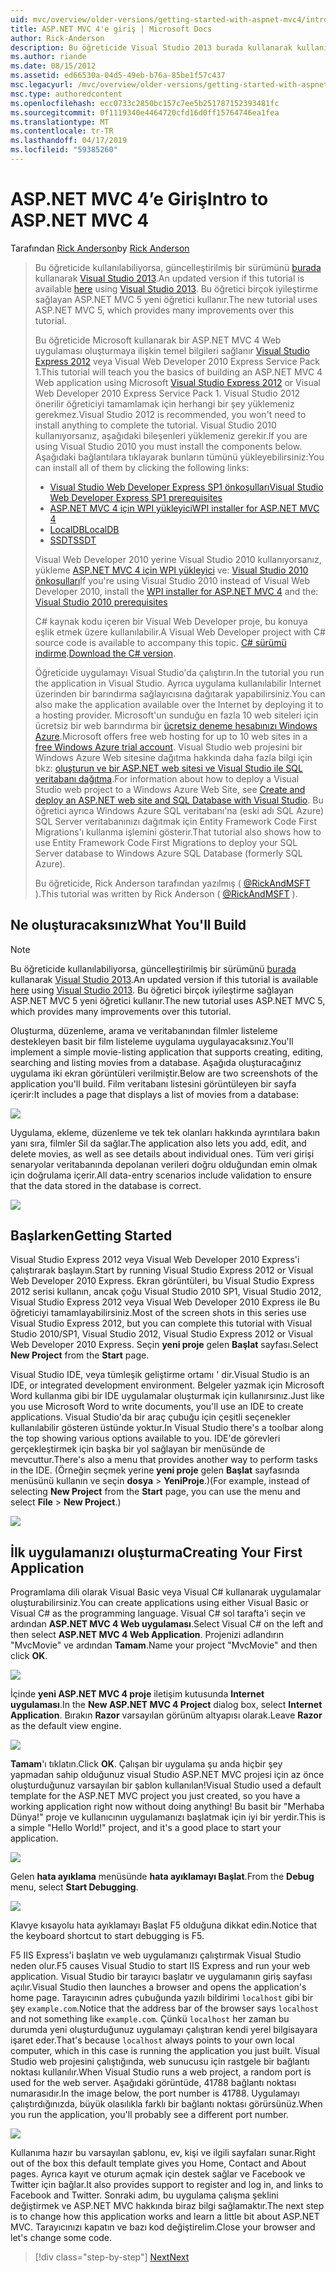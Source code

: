 ```yaml
---
uid: mvc/overview/older-versions/getting-started-with-aspnet-mvc4/intro-to-aspnet-mvc-4
title: ASP.NET MVC 4'e giriş | Microsoft Docs
author: Rick-Anderson
description: Bu öğreticide Visual Studio 2013 burada kullanarak kullanılabiliyorsa, güncelleştirilmiş bir sürüm. Yeni t birçok iyileştirme sağlayan ASP.NET MVC 5 öğreticide...
ms.author: riande
ms.date: 08/15/2012
ms.assetid: ed66530a-04d5-49eb-b76a-85be1f57c437
msc.legacyurl: /mvc/overview/older-versions/getting-started-with-aspnet-mvc4/intro-to-aspnet-mvc-4
msc.type: authoredcontent
ms.openlocfilehash: ecc0733c2850bc157c7ee5b251787152393481fc
ms.sourcegitcommit: 0f1119340e4464720cfd16d0ff15764746ea1fea
ms.translationtype: MT
ms.contentlocale: tr-TR
ms.lasthandoff: 04/17/2019
ms.locfileid: "59385260"
---
```

# <a name="intro-to-aspnet-mvc-4"></a><span data-ttu-id="e1be6-104">ASP.NET MVC 4’e Giriş</span><span class="sxs-lookup"><span data-stu-id="e1be6-104">Intro to ASP.NET MVC 4</span></span>

<span data-ttu-id="e1be6-105">Tarafından [Rick Anderson]((https://twitter.com/RickAndMSFT))</span><span class="sxs-lookup"><span data-stu-id="e1be6-105">by [Rick Anderson]((https://twitter.com/RickAndMSFT))</span></span>

> <span data-ttu-id="e1be6-106">Bu öğreticide kullanılabiliyorsa, güncelleştirilmiş bir sürümünü [burada](../../getting-started/introduction/getting-started.md) kullanarak [Visual Studio 2013](https://my.visualstudio.com/Downloads?q=visual%20studio%202013).</span><span class="sxs-lookup"><span data-stu-id="e1be6-106">An updated version if this tutorial is available [here](../../getting-started/introduction/getting-started.md) using [Visual Studio 2013](https://my.visualstudio.com/Downloads?q=visual%20studio%202013).</span></span> <span data-ttu-id="e1be6-107">Bu öğretici birçok iyileştirme sağlayan ASP.NET MVC 5 yeni öğretici kullanır.</span><span class="sxs-lookup"><span data-stu-id="e1be6-107">The new tutorial uses ASP.NET MVC 5, which provides many improvements over this tutorial.</span></span>
>
> <span data-ttu-id="e1be6-108">Bu öğreticide Microsoft kullanarak bir ASP.NET MVC 4 Web uygulaması oluşturmaya ilişkin temel bilgileri sağlanır [Visual Studio Express 2012](https://www.microsoft.com/visualstudio/11/products/express) veya Visual Web Developer 2010 Express Service Pack 1.</span><span class="sxs-lookup"><span data-stu-id="e1be6-108">This tutorial will teach you the basics of building an ASP.NET MVC 4 Web application using Microsoft [Visual Studio Express 2012](https://www.microsoft.com/visualstudio/11/products/express) or Visual Web Developer 2010 Express Service Pack 1.</span></span> <span data-ttu-id="e1be6-109">Visual Studio 2012 önerilir öğreticiyi tamamlamak için herhangi bir şey yüklemeniz gerekmez.</span><span class="sxs-lookup"><span data-stu-id="e1be6-109">Visual Studio 2012 is recommended, you won't need to install anything to complete the tutorial.</span></span> <span data-ttu-id="e1be6-110">Visual Studio 2010 kullanıyorsanız, aşağıdaki bileşenleri yüklemeniz gerekir.</span><span class="sxs-lookup"><span data-stu-id="e1be6-110">If you are using Visual Studio 2010 you must install the components below.</span></span> <span data-ttu-id="e1be6-111">Aşağıdaki bağlantılara tıklayarak bunların tümünü yükleyebilirsiniz:</span><span class="sxs-lookup"><span data-stu-id="e1be6-111">You can install all of them by clicking the following links:</span></span>
>
> - [<span data-ttu-id="e1be6-112">Visual Studio Web Developer Express SP1 önkoşulları</span><span class="sxs-lookup"><span data-stu-id="e1be6-112">Visual Studio Web Developer Express SP1 prerequisites</span></span>](https://www.microsoft.com/web/gallery/install.aspx?appid=VWD2010SP1Pack)
> - [<span data-ttu-id="e1be6-113">ASP.NET MVC 4 için WPI yükleyici</span><span class="sxs-lookup"><span data-stu-id="e1be6-113">WPI installer for ASP.NET MVC 4</span></span>](https://go.microsoft.com/fwlink/?LinkId=243392)
> - [<span data-ttu-id="e1be6-114">LocalDB</span><span class="sxs-lookup"><span data-stu-id="e1be6-114">LocalDB</span></span>](https://www.microsoft.com/web/gallery/install.aspx?appid=SQLLocalDBOnly_11_0)
> - [<span data-ttu-id="e1be6-115">SSDT</span><span class="sxs-lookup"><span data-stu-id="e1be6-115">SSDT</span></span>](https://blogs.msdn.com/b/rickandy/archive/2012/08/02/installing-and-using-sql-server-data-tools-ssdt-on-visual-studio-2010-and-vwd.aspx)
>
> <span data-ttu-id="e1be6-116">Visual Web Developer 2010 yerine Visual Studio 2010 kullanıyorsanız, yükleme [ASP.NET MVC 4 için WPI yükleyici](https://go.microsoft.com/fwlink/?LinkId=243392) ve: [Visual Studio 2010 önkoşulları](https://www.microsoft.com/web/gallery/install.aspx?appsxml=&amp;appid=VS2010SP1Pack)</span><span class="sxs-lookup"><span data-stu-id="e1be6-116">If you're using Visual Studio 2010 instead of Visual Web Developer 2010, install the [WPI installer for ASP.NET MVC 4](https://go.microsoft.com/fwlink/?LinkId=243392) and the: [Visual Studio 2010 prerequisites](https://www.microsoft.com/web/gallery/install.aspx?appsxml=&amp;appid=VS2010SP1Pack)</span></span>
>
> <span data-ttu-id="e1be6-117">C# kaynak kodu içeren bir Visual Web Developer proje, bu konuya eşlik etmek üzere kullanılabilir.</span><span class="sxs-lookup"><span data-stu-id="e1be6-117">A Visual Web Developer project with C# source code is available to accompany this topic.</span></span> <span data-ttu-id="e1be6-118">[C# sürümü indirme](https://code.msdn.microsoft.com/Intro-to-ASPNET-MVC-4-61d0219d/file/114480/1/MvcMovie.zip).</span><span class="sxs-lookup"><span data-stu-id="e1be6-118">[Download the C# version](https://code.msdn.microsoft.com/Intro-to-ASPNET-MVC-4-61d0219d/file/114480/1/MvcMovie.zip).</span></span>
>
> <span data-ttu-id="e1be6-119">Öğreticide uygulamayı Visual Studio'da çalıştırın.</span><span class="sxs-lookup"><span data-stu-id="e1be6-119">In the tutorial you run the application in Visual Studio.</span></span> <span data-ttu-id="e1be6-120">Ayrıca uygulama kullanılabilir Internet üzerinden bir barındırma sağlayıcısına dağıtarak yapabilirsiniz.</span><span class="sxs-lookup"><span data-stu-id="e1be6-120">You can also make the application available over the Internet by deploying it to a hosting provider.</span></span> <span data-ttu-id="e1be6-121">Microsoft'un sunduğu en fazla 10 web siteleri için ücretsiz bir web barındırma bir [ücretsiz deneme hesabınızı Windows Azure](https://www.windowsazure.com/pricing/free-trial/?WT.mc_id=A443DD604).</span><span class="sxs-lookup"><span data-stu-id="e1be6-121">Microsoft offers free web hosting for up to 10 web sites in a [free Windows Azure trial account](https://www.windowsazure.com/pricing/free-trial/?WT.mc_id=A443DD604).</span></span> <span data-ttu-id="e1be6-122">Visual Studio web projesini bir Windows Azure Web sitesine dağıtma hakkında daha fazla bilgi için bkz: [oluşturun ve bir ASP.NET web sitesi ve Visual Studio ile SQL veritabanı dağıtma](https://docs.microsoft.com/dotnet/azure/).</span><span class="sxs-lookup"><span data-stu-id="e1be6-122">For information about how to deploy a Visual Studio web project to a Windows Azure Web Site, see [Create and deploy an ASP.NET web site and SQL Database with Visual Studio](https://docs.microsoft.com/dotnet/azure/).</span></span> <span data-ttu-id="e1be6-123">Bu öğretici ayrıca Windows Azure SQL veritabanı'na (eski adı SQL Azure) SQL Server veritabanınızı dağıtmak için Entity Framework Code First Migrations'ı kullanma işlemini gösterir.</span><span class="sxs-lookup"><span data-stu-id="e1be6-123">That tutorial also shows how to use Entity Framework Code First Migrations to deploy your SQL Server database to Windows Azure SQL Database (formerly SQL Azure).</span></span>
>
> <span data-ttu-id="e1be6-124">Bu öğreticide, Rick Anderson tarafından yazılmış ( [ @RickAndMSFT ](https://twitter.com/#!/RickAndMSFT) ).</span><span class="sxs-lookup"><span data-stu-id="e1be6-124">This tutorial was written by Rick Anderson ( [@RickAndMSFT](https://twitter.com/#!/RickAndMSFT) ).</span></span>


## <a name="what-youll-build"></a><span data-ttu-id="e1be6-125">Ne oluşturacaksınız</span><span class="sxs-lookup"><span data-stu-id="e1be6-125">What You'll Build</span></span>

> [!NOTE]
> <span data-ttu-id="e1be6-126">Bu öğreticide kullanılabiliyorsa, güncelleştirilmiş bir sürümünü [burada](../../getting-started/introduction/getting-started.md) kullanarak [Visual Studio 2013](https://my.visualstudio.com/Downloads?q=visual%20studio%202013).</span><span class="sxs-lookup"><span data-stu-id="e1be6-126">An updated version if this tutorial is available [here](../../getting-started/introduction/getting-started.md) using [Visual Studio 2013](https://my.visualstudio.com/Downloads?q=visual%20studio%202013).</span></span> <span data-ttu-id="e1be6-127">Bu öğretici birçok iyileştirme sağlayan ASP.NET MVC 5 yeni öğretici kullanır.</span><span class="sxs-lookup"><span data-stu-id="e1be6-127">The new tutorial uses ASP.NET MVC 5, which provides many improvements over this tutorial.</span></span>


<span data-ttu-id="e1be6-128">Oluşturma, düzenleme, arama ve veritabanından filmler listeleme destekleyen basit bir film listeleme uygulama uygulayacaksınız.</span><span class="sxs-lookup"><span data-stu-id="e1be6-128">You'll implement a simple movie-listing application that supports creating, editing, searching and listing movies from a database.</span></span> <span data-ttu-id="e1be6-129">Aşağıda oluşturacağınız uygulama iki ekran görüntüleri verilmiştir.</span><span class="sxs-lookup"><span data-stu-id="e1be6-129">Below are two screenshots of the application you'll build.</span></span> <span data-ttu-id="e1be6-130">Film veritabanı listesini görüntüleyen bir sayfa içerir:</span><span class="sxs-lookup"><span data-stu-id="e1be6-130">It includes a page that displays a list of movies from a database:</span></span>

![](intro-to-aspnet-mvc-4/_static/image1.png)

<span data-ttu-id="e1be6-131">Uygulama, ekleme, düzenleme ve tek tek olanları hakkında ayrıntılara bakın yanı sıra, filmler Sil da sağlar.</span><span class="sxs-lookup"><span data-stu-id="e1be6-131">The application also lets you add, edit, and delete movies, as well as see details about individual ones.</span></span> <span data-ttu-id="e1be6-132">Tüm veri girişi senaryolar veritabanında depolanan verileri doğru olduğundan emin olmak için doğrulama içerir.</span><span class="sxs-lookup"><span data-stu-id="e1be6-132">All data-entry scenarios include validation to ensure that the data stored in the database is correct.</span></span>

![](intro-to-aspnet-mvc-4/_static/image2.png)

## <a name="getting-started"></a><span data-ttu-id="e1be6-133">Başlarken</span><span class="sxs-lookup"><span data-stu-id="e1be6-133">Getting Started</span></span>

<span data-ttu-id="e1be6-134">Visual Studio Express 2012 veya Visual Web Developer 2010 Express'i çalıştırarak başlayın.</span><span class="sxs-lookup"><span data-stu-id="e1be6-134">Start by running Visual Studio Express 2012 or Visual Web Developer 2010 Express.</span></span> <span data-ttu-id="e1be6-135">Ekran görüntüleri, bu Visual Studio Express 2012 serisi kullanın, ancak çoğu Visual Studio 2010 SP1, Visual Studio 2012, Visual Studio Express 2012 veya Visual Web Developer 2010 Express ile Bu öğreticiyi tamamlayabilirsiniz.</span><span class="sxs-lookup"><span data-stu-id="e1be6-135">Most of the screen shots in this series use Visual Studio Express 2012, but you can complete this tutorial with Visual Studio 2010/SP1, Visual Studio 2012, Visual Studio Express 2012 or Visual Web Developer 2010 Express.</span></span> <span data-ttu-id="e1be6-136">Seçin **yeni proje** gelen **Başlat** sayfası.</span><span class="sxs-lookup"><span data-stu-id="e1be6-136">Select **New Project** from the **Start** page.</span></span>

<span data-ttu-id="e1be6-137">Visual Studio IDE, veya tümleşik geliştirme ortamı ' dir.</span><span class="sxs-lookup"><span data-stu-id="e1be6-137">Visual Studio is an IDE, or integrated development environment.</span></span> <span data-ttu-id="e1be6-138">Belgeler yazmak için Microsoft Word kullanma gibi bir IDE uygulamalar oluşturmak için kullanırsınız.</span><span class="sxs-lookup"><span data-stu-id="e1be6-138">Just like you use Microsoft Word to write documents, you'll use an IDE to create applications.</span></span> <span data-ttu-id="e1be6-139">Visual Studio'da bir araç çubuğu için çeşitli seçenekler kullanılabilir gösteren üstünde yoktur.</span><span class="sxs-lookup"><span data-stu-id="e1be6-139">In Visual Studio there's a toolbar along the top showing various options available to you.</span></span> <span data-ttu-id="e1be6-140">IDE'de görevleri gerçekleştirmek için başka bir yol sağlayan bir menüsünde de mevcuttur.</span><span class="sxs-lookup"><span data-stu-id="e1be6-140">There's also a menu that provides another way to perform tasks in the IDE.</span></span> <span data-ttu-id="e1be6-141">(Örneğin seçmek yerine **yeni proje** gelen **Başlat** sayfasında menüsünü kullanın ve seçin **dosya** &gt; **YeniProje**.)</span><span class="sxs-lookup"><span data-stu-id="e1be6-141">(For example, instead of selecting **New Project** from the **Start** page, you can use the menu and select **File** &gt; **New Project**.)</span></span>

![](intro-to-aspnet-mvc-4/_static/image3.png)

## <a name="creating-your-first-application"></a><span data-ttu-id="e1be6-142">İlk uygulamanızı oluşturma</span><span class="sxs-lookup"><span data-stu-id="e1be6-142">Creating Your First Application</span></span>

<span data-ttu-id="e1be6-143">Programlama dili olarak Visual Basic veya Visual C# kullanarak uygulamalar oluşturabilirsiniz.</span><span class="sxs-lookup"><span data-stu-id="e1be6-143">You can create applications using either Visual Basic or Visual C# as the programming language.</span></span> <span data-ttu-id="e1be6-144">Visual C# sol tarafta'i seçin ve ardından **ASP.NET MVC 4 Web uygulaması**.</span><span class="sxs-lookup"><span data-stu-id="e1be6-144">Select Visual C# on the left and then select **ASP.NET MVC 4 Web Application**.</span></span> <span data-ttu-id="e1be6-145">Projenizi adlandırın &quot;MvcMovie&quot; ve ardından **Tamam**.</span><span class="sxs-lookup"><span data-stu-id="e1be6-145">Name your project &quot;MvcMovie&quot; and then click **OK**.</span></span>

![](intro-to-aspnet-mvc-4/_static/image4.png)

<span data-ttu-id="e1be6-146">İçinde **yeni ASP.NET MVC 4 proje** iletişim kutusunda **Internet uygulaması**.</span><span class="sxs-lookup"><span data-stu-id="e1be6-146">In the **New ASP.NET MVC 4 Project** dialog box, select **Internet Application**.</span></span> <span data-ttu-id="e1be6-147">Bırakın **Razor** varsayılan görünüm altyapısı olarak.</span><span class="sxs-lookup"><span data-stu-id="e1be6-147">Leave **Razor** as the default view engine.</span></span>

![](intro-to-aspnet-mvc-4/_static/image5.png)

<span data-ttu-id="e1be6-148">**Tamam**'ı tıklatın.</span><span class="sxs-lookup"><span data-stu-id="e1be6-148">Click **OK**.</span></span> <span data-ttu-id="e1be6-149">Çalışan bir uygulama şu anda hiçbir şey yapmadan sahip olduğunuz visual Studio ASP.NET MVC projesi için az önce oluşturduğunuz varsayılan bir şablon kullanılan!</span><span class="sxs-lookup"><span data-stu-id="e1be6-149">Visual Studio used a default template for the ASP.NET MVC project you just created, so you have a working application right now without doing anything!</span></span> <span data-ttu-id="e1be6-150">Bu basit bir &quot;Merhaba Dünya!&quot; proje ve kullanıcının uygulamanızı başlatmak için iyi bir yerdir.</span><span class="sxs-lookup"><span data-stu-id="e1be6-150">This is a simple &quot;Hello World!&quot; project, and it's a good place to start your application.</span></span>

![](intro-to-aspnet-mvc-4/_static/image6.png)

<span data-ttu-id="e1be6-151">Gelen **hata ayıklama** menüsünde **hata ayıklamayı Başlat**.</span><span class="sxs-lookup"><span data-stu-id="e1be6-151">From the **Debug** menu, select **Start Debugging**.</span></span>

![](intro-to-aspnet-mvc-4/_static/image7.png)

<span data-ttu-id="e1be6-152">Klavye kısayolu hata ayıklamayı Başlat F5 olduğuna dikkat edin.</span><span class="sxs-lookup"><span data-stu-id="e1be6-152">Notice that the keyboard shortcut to start debugging is F5.</span></span>

<span data-ttu-id="e1be6-153">F5 IIS Express'i başlatın ve web uygulamanızı çalıştırmak Visual Studio neden olur.</span><span class="sxs-lookup"><span data-stu-id="e1be6-153">F5 causes Visual Studio to start IIS Express and run your web application.</span></span> <span data-ttu-id="e1be6-154">Visual Studio bir tarayıcı başlatır ve uygulamanın giriş sayfası açılır.</span><span class="sxs-lookup"><span data-stu-id="e1be6-154">Visual Studio then launches a browser and opens the application's home page.</span></span> <span data-ttu-id="e1be6-155">Tarayıcının adres çubuğunda yazılı bildirimi `localhost` gibi bir şey `example.com`.</span><span class="sxs-lookup"><span data-stu-id="e1be6-155">Notice that the address bar of the browser says `localhost` and not something like `example.com`.</span></span> <span data-ttu-id="e1be6-156">Çünkü `localhost` her zaman bu durumda yeni oluşturduğunuz uygulamayı çalıştıran kendi yerel bilgisayara işaret eder.</span><span class="sxs-lookup"><span data-stu-id="e1be6-156">That's because `localhost` always points to your own local computer, which in this case is running the application you just built.</span></span> <span data-ttu-id="e1be6-157">Visual Studio web projesini çalıştığında, web sunucusu için rastgele bir bağlantı noktası kullanılır.</span><span class="sxs-lookup"><span data-stu-id="e1be6-157">When Visual Studio runs a web project, a random port is used for the web server.</span></span> <span data-ttu-id="e1be6-158">Aşağıdaki görüntüde, 41788 bağlantı noktası numarasıdır.</span><span class="sxs-lookup"><span data-stu-id="e1be6-158">In the image below, the port number is 41788.</span></span> <span data-ttu-id="e1be6-159">Uygulamayı çalıştırdığınızda, büyük olasılıkla farklı bir bağlantı noktası görürsünüz.</span><span class="sxs-lookup"><span data-stu-id="e1be6-159">When you run the application, you'll probably see a different port number.</span></span>

![](intro-to-aspnet-mvc-4/_static/image8.png)

<span data-ttu-id="e1be6-160">Kullanıma hazır bu varsayılan şablonu, ev, kişi ve ilgili sayfaları sunar.</span><span class="sxs-lookup"><span data-stu-id="e1be6-160">Right out of the box this default template gives you Home, Contact and About pages.</span></span> <span data-ttu-id="e1be6-161">Ayrıca kayıt ve oturum açmak için destek sağlar ve Facebook ve Twitter için bağlar.</span><span class="sxs-lookup"><span data-stu-id="e1be6-161">It also provides support to register and log in, and links to Facebook and Twitter.</span></span> <span data-ttu-id="e1be6-162">Sonraki adım, bu uygulama çalışma şeklini değiştirmek ve ASP.NET MVC hakkında biraz bilgi sağlamaktır.</span><span class="sxs-lookup"><span data-stu-id="e1be6-162">The next step is to change how this application works and learn a little bit about ASP.NET MVC.</span></span> <span data-ttu-id="e1be6-163">Tarayıcınızı kapatın ve bazı kod değiştirelim.</span><span class="sxs-lookup"><span data-stu-id="e1be6-163">Close your browser and let's change some code.</span></span>

> [!div class="step-by-step"]
> [<span data-ttu-id="e1be6-164">Next</span><span class="sxs-lookup"><span data-stu-id="e1be6-164">Next</span></span>](adding-a-controller.md)
